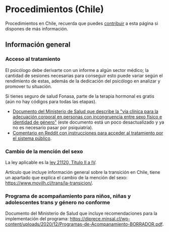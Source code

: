 # Procedimientos (Chile)

Procedimientos en Chile, recuerda que puedes [contribuir](pages/contribuir.md) a esta página si dispones de más información.

## Información general

### Acceso al tratamiento

El psicólogo debe derivarte con un informe a algún sector médico; la cantidad de sesiones necesarias para conseguir esto puede variar según el rendimiento de estas, además de la dedicación del psicólogo en analizar y promover tu situación.

Si tienes seguro de salud Fonasa, parte de la terapia hormonal es gratis (aún no hay códigos para todas las etapas).

* [Documento del Ministerio de Salud que describe la "vía clínica para la adecuación corporal en personas con incongruencia entre sexo físico e identidad de género"](https://www.minsal.cl/portal/url/item/d126e58ba4cb53f5e040010165017912.pdf) (este documento está un poco desactualizado y ya no es necesario pasar por psiquiatría).
* [Comentario en Reddit con instrucciones para acceder al tratamiento por el sistema público](https://www.reddit.com/r/chile/comments/qscahn/recursosconsejos_para_una_chica_trans_en_chile/hkeytas).

### Cambio de la mención del sexo

La ley aplicable es la [ley 21120, Título II a IV](https://www.bcn.cl/leychile/navegar?idNorma=1126480).

Artículo que incluye información general sobre la transición en Chile, tiene un apartado que explica el cambio de la mención del sexo: https://www.movilh.cl/trans/la-transicion/.

### Programa de acompañamiento para niños, niñas y adolescentes trans y género no conforme

Documento del Ministerio de Salud que incluye recomendaciones para la implementación del programa: https://diprece.minsal.cl/wp-content/uploads/2020/12/Programas-de-Acompanamiento-BORRADOR.pdf. 